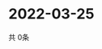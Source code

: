# 2022-03-25
  共 0条

  <!-- BEGIN -->
  <!-- 最后更新时间Fri Mar 25 2022 14:04:23 GMT+0000 (Coordinated Universal Time) -->
  
  <!-- END -->
  
  